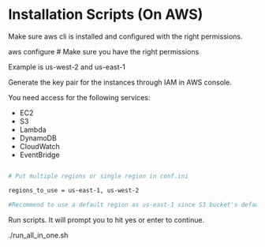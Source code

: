 # Installation Scripts (On AWS)

Make sure aws cli is installed and configured with the right permissions.

aws configure  # Make sure you have the right permissions

Example is us-west-2 and us-east-1

Generate the key pair for the instances through IAM in AWS console.

You need access for the following services:
- EC2
- S3
- Lambda
- DynamoDB
- CloudWatch
- EventBridge


```bash

# Put multiple regions or single region in conf.ini

regions_to_use = us-east-1, us-west-2

#Recommend to use a default region as us-east-1 since S3 bucket's default region is us-east-1


```
Run scripts. It will prompt you to hit yes or enter to continue.

./run_all_in_one.sh
```bash